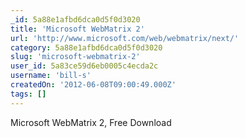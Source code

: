 ```yaml
---
_id: 5a88e1afbd6dca0d5f0d3020
title: 'Microsoft WebMatrix 2'
url: 'http://www.microsoft.com/web/webmatrix/next/'
category: 5a88e1afbd6dca0d5f0d3020
slug: 'microsoft-webmatrix-2'
user_id: 5a83ce59d6eb0005c4ecda2c
username: 'bill-s'
createdOn: '2012-06-08T09:00:49.000Z'
tags: []
---
```


Microsoft WebMatrix 2, Free Download
